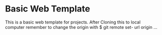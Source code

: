 # Basic Web Template

This is a basic web template for projects. After Cloning this to local computer remember to change the origin with  $ git remote set- url origin ...